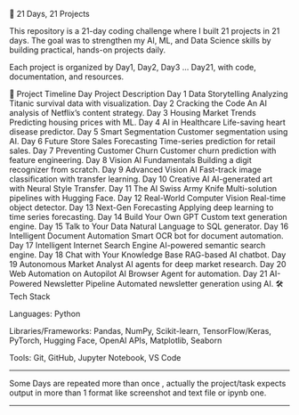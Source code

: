 🚀 21 Days, 21 Projects

This repository is a 21-day coding challenge where I built 21 projects in 21 days.
The goal was to strengthen my AI, ML, and Data Science skills by building practical, hands-on projects daily.

Each project is organized by Day1, Day2, Day3 … Day21, with code, documentation, and resources.

📅 Project Timeline
Day	Project	Description
Day 1	Data Storytelling	Analyzing Titanic survival data with visualization.
Day 2	Cracking the Code	An AI analysis of Netflix’s content strategy.
Day 3	Housing Market Trends	Predicting housing prices with ML.
Day 4	AI in Healthcare	Life-saving heart disease predictor.
Day 5	Smart Segmentation	Customer segmentation using AI.
Day 6	Future Store Sales Forecasting	Time-series prediction for retail sales.
Day 7	Preventing Customer Churn	Customer churn prediction with feature engineering.
Day 8	Vision AI Fundamentals	Building a digit recognizer from scratch.
Day 9	Advanced Vision AI	Fast-track image classification with transfer learning.
Day 10	Creative AI	AI-generated art with Neural Style Transfer.
Day 11	The AI Swiss Army Knife	Multi-solution pipelines with Hugging Face.
Day 12	Real-World Computer Vision	Real-time object detector.
Day 13	Next-Gen Forecasting	Applying deep learning to time series forecasting.
Day 14	Build Your Own GPT	Custom text generation engine.
Day 15	Talk to Your Data	Natural Language to SQL generator.
Day 16	Intelligent Document Automation	Smart OCR bot for document automation.
Day 17	Intelligent Internet Search Engine	AI-powered semantic search engine.
Day 18	Chat with Your Knowledge Base	RAG-based AI chatbot.
Day 19	Autonomous Market Analyst	AI agents for deep market research.
Day 20	Web Automation on Autopilot	AI Browser Agent for automation.
Day 21	AI-Powered Newsletter Pipeline	Automated newsletter generation using AI.
🛠️ Tech Stack

Languages: Python

Libraries/Frameworks: Pandas, NumPy, Scikit-learn, TensorFlow/Keras, PyTorch, Hugging Face, OpenAI APIs, Matplotlib, Seaborn

Tools: Git, GitHub, Jupyter Notebook, VS Code


***
Some Days are repeated more than once , actually the project/task expects output in more than 1 format like screenshot and text file or ipynb one.
***
